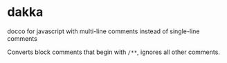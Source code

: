 dakka
=====

docco for javascript with multi-line comments instead of single-line comments

Converts block comments that begin with `/**`, ignores all other comments.
